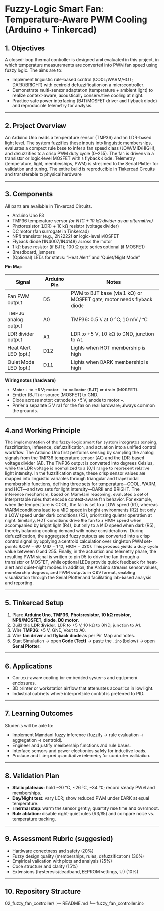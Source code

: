 # Fuzzy-Logic Smart Fan: Temperature-Aware PWM Cooling (Arduino + Tinkercad)

## 1. Objectives
A closed-loop thermal controller is designed and evaluated in this project, in which temperature measurements are converted into PWM fan speed using fuzzy logic. The aims are to:
- Implement linguistic rule–based control (COOL/WARM/HOT; DARK/BRIGHT) with centroid defuzzification on a microcontroller.
- Demonstrate multi-sensor adaptation (temperature + ambient light) to realize context-aware, acoustically conservative cooling at night.
- Practice safe power interfacing (BJT/MOSFET driver and flyback diode) and reproducible telemetry for analysis.

---

## 2. Project Overview
An Arduino Uno reads a temperature sensor (TMP36) and an LDR-based light level. The system fuzzifies these inputs into linguistic memberships, evaluates a compact rule base to infer a fan speed class (LOW/MID/HIGH), and defuzzifies to a crisp PWM duty cycle (0–255). The fan is driven via a transistor or logic-level MOSFET with a flyback diode. Telemetry (temperature, light, memberships, PWM) is streamed to the Serial Plotter for validation and tuning. The entire build is reproducible in Tinkercad Circuits and transferable to physical hardware.

---

## 3. Components
All parts are available in Tinkercad Circuits.

- Arduino Uno R3  
- TMP36 temperature sensor *(or NTC + 10 kΩ divider as an alternative)*  
- Photoresistor (LDR) + 10 kΩ resistor (voltage divider)  
- DC motor (fan surrogate in Tinkercad)  
- NPN transistor (e.g., 2N2222) **or** logic-level MOSFET  
- Flyback diode (1N4007/1N4148) across the motor  
- 1 kΩ base resistor (if BJT); 100 Ω gate series optional (if MOSFET)  
- Breadboard, jumpers  
- (Optional) LEDs for status: “Heat Alert” and “Quiet/Night Mode”

**Pin Map**

| Signal                 | Arduino Pin | Notes                                                                 |
|------------------------|-------------|-----------------------------------------------------------------------|
| Fan PWM output         | D5          | PWM to BJT base (via 1 kΩ) or MOSFET gate; motor needs flyback diode |
| TMP36 analog output    | A0          | TMP36: 0.5 V at 0 °C; 10 mV / °C                                     |
| LDR divider output     | A1          | LDR to +5 V, 10 kΩ to GND, junction to A1                             |
| Heat Alert LED (opt.)  | D12         | Lights when HOT membership is high                                    |
| Quiet Mode LED (opt.)  | D11         | Lights when DARK membership is high                                   |

**Wiring notes (hardware)**
- Motor + to +5 V; motor − to collector (BJT) or drain (MOSFET).  
- Emitter (BJT) or source (MOSFET) to GND.  
- Diode across motor: cathode to +5 V, anode to motor −.  
- Prefer a separate 5 V rail for the fan on real hardware; always common the grounds.

---

## 4.and Working Principle
The implementation of the fuzzy-logic smart fan system integrates sensing, fuzzification, inference, defuzzification, and actuation into a unified control workflow. The Arduino Uno first performs sensing by sampling the analog signals from the TMP36 temperature sensor (A0) and the LDR-based voltage divider (A1). The TMP36 output is converted into degrees Celsius, while the LDR voltage is normalized to a [0,1] range to represent relative light intensity. In the fuzzification stage, these crisp sensor values are mapped into linguistic variables through triangular and trapezoidal membership functions, defining three sets for temperature—COOL, WARM, and HOT—and two sets for light intensity—DARK and BRIGHT. The inference mechanism, based on Mamdani reasoning, evaluates a set of interpretable rules that encode context-aware fan behavior. For example, when the temperature is COOL, the fan is set to a LOW speed (R1), whereas WARM conditions lead to a MID speed in bright environments (R2) but only a LOW speed under dark conditions (R3), prioritizing quieter operation at night. Similarly, HOT conditions drive the fan to a HIGH speed when accompanied by bright light (R4), but only to a MID speed when dark (R5), thereby balancing cooling demand with noise considerations. During defuzzification, the aggregated fuzzy outputs are converted into a crisp control signal by applying a centroid calculation over singleton PWM set-points (LOW = 60, MID = 140, HIGH = 230). This process yields a duty cycle value between 0 and 255. Finally, in the actuation and telemetry phase, the resulting PWM signal is written to pin D5 to drive the fan through a transistor or MOSFET, while optional LEDs provide quick feedback for heat-alert and quiet-night modes. In addition, the Arduino streams sensor values, membership degrees, and PWM outputs in CSV format, enabling visualization through the Serial Plotter and facilitating lab-based analysis and reporting.

---

## 5. Tinkercad Setup
1. Place **Arduino Uno**, **TMP36**, **Photoresistor**, **10 kΩ resistor**, **NPN/MOSFET**, **diode**, **DC motor**.  
2. Build the **LDR divider**: LDR to +5 V, 10 kΩ to GND, junction to A1.  
3. Wire **TMP36**: +5 V, GND, Vout to A0.  
4. Wire **fan driver** and **flyback diode** as per Pin Map and notes.  
5. Start Simulation → open **Code (Text)** → paste the `.ino` (below) → open **Serial Plotter**.

---

## 6. Applications
- Context-aware cooling for embedded systems and equipment enclosures.  
- 3D printer or workstation airflow that attenuates acoustics in low light.  
- Industrial cabinets where interpretable control is preferred to PID.

---

## 7. Learning Outcomes
Students will be able to:
- Implement Mamdani fuzzy inference (fuzzify → rule evaluation → aggregation → centroid).  
- Engineer and justify membership functions and rule bases.  
- Interface sensors and power electronics safely for inductive loads.  
- Produce and interpret quantitative telemetry for controller validation.

---

## 8. Validation Plan
- **Static plateaus:** hold ~20 °C, ~26 °C, ~34 °C; record steady PWM and memberships.  
- **Day/Night test:** vary LDR; show reduced PWM under DARK at equal temperature.  
- **Thermal step:** warm the sensor gently; quantify rise time and overshoot.  
- **Rule ablation:** disable night-quiet rules (R3/R5) and compare noise vs. temperature tracking.

---

## 9. Assessment Rubric (suggested)
- Hardware correctness and safety (20%)  
- Fuzzy design quality (memberships, rules, defuzzification) (30%)  
- Empirical validation with plots and analysis (25%)  
- Code structure and clarity (15%)  
- Extensions (hysteresis/deadband, EEPROM settings, UI) (10%)

---

## 10. Repository Structure
02_fuzzy_fan_controller/
├─ README.md
└─ fuzzy_fan_controller.ino
